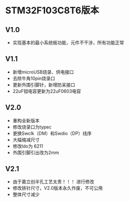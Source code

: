 # STM32F103C8T6版本

## V1.0

*  实现基本的最小系统板功能，元件不干涉，所有功能正常

## V1.1

* 新增microUSB烧录、供电接口
* 去除牛角10pin烧录口
* 更新外围引脚针，新增防呆接口
* 22uF钽电容更新为22uF0603电容

## V2.0

* 重构全新版本
* 修改烧录口为typec
* 更换Swclk（DM）和Swdio（DP）线序
* 大幅缩减尺寸
* 修改ldo为 6211
* 外围引脚引出改为2mm

## V2.1

* 由于嘉立创半孔工艺太贵！！！ 进行修改
* 修改排针尺寸，V2.0版本永久作废，不可公用
* 整体尺寸减少
